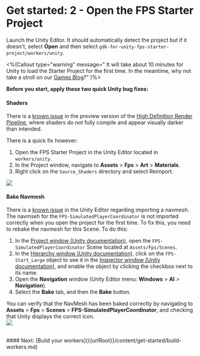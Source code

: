 # Get started: 2 - Open the FPS Starter Project

Launch the Unity Editor. It should automatically detect the project but if it doesn't, select **Open** and then select `gdk-for-unity-fps-starter-project/workers/unity`.

<%(Callout type="warning" message="
It will take about 10 minutes for Unity to load the Starter Project for the first time. In the meantime, 
why not take a stroll on our [Games Blog](https://improbable.io/games/blog)?" )%>

**Before you start, apply these two quick Unity bug fixes:**

#### Shaders
There is a [known issue]({{urlRoot}}/known-issues) in the preview version of the [High Definition Render Pipeline](https://blogs.unity3d.com/2018/03/16/the-high-definition-render-pipeline-focused-on-visual-quality/), where shaders do not fully compile and appear visually darker than intended.

There is a quick fix however:

1. Open the FPS Starter Project in the Unity Editor located in `workers/unity`.
1. In the Project window, navigate to **Assets** > **Fps** > **Art** > **Materials**.
1. Right click on the `Source_Shaders` directory and select Reimport.

<img src="{{assetRoot}}assets/shader-fix.png" style="margin: 0 auto; display: block;" />

#### Bake Navmesh
There is a [known issue]({{urlRoot}}/known-issues) in the Unity Editor regarding importing a navmesh. The navmseh for the `FPS-SimulatedPlayerCoordinator` is not imported correctly when you open the project for the first time. To fix this, you need to rebake the navmesh for this Scene. To do this:

1. In the [Project window (Unity documentation)](https://docs.unity3d.com/Manual/ProjectView.html), open the `FPS-SimulatedPlayerCoordinator` Scene located at `Assets/Fps/Scenes`.
1. In the [Hierarchy window (Unity documentation)](https://docs.unity3d.com/Manual/Hierarchy.html), click on the `FPS-Start_Large` object to see it in the [Inspector window (Unity documentation)](https://docs.unity3d.com/Manual/UsingTheInspector.html), and enable the object by clicking the checkbox next to its name.
1. Open the **Navigation** window (Unity Editor menu: **Windows** > **AI** > **Navigation**).
1. Select the **Bake** tab, and then the **Bake** button.

You can verify that the NavMesh has been baked correctly by navigating to **Assets** > **Fps** > **Scenes** > **FPS-SimulatedPlayerCoordinator**, and checking that Unity displays the correct icon.
<img src="{{assetRoot}}assets/navmesh-fixed.png" style="margin: 0 auto; display: block;" />


<br/>
#### Next: [Build your workers]({{urlRoot}}/content/get-started/build-workers.md)

